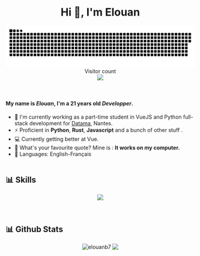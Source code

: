 <h1 align="center">Hi 👋, I'm Elouan</h1>
<p align="center"> 
  <a href=#><img src="contributions.svg"></a>
  <br>Visitor count<br>
  <img src="https://profile-counter.glitch.me/elouanb7/count.svg" />
</p>
<br/>

#### My name is *Elouan*, I'm a 21 years old *Developper*.
- 🏦 I'm currently working as a part-time student in VueJS and Python full-stack development for [Datama](https://datama.io/), Nantes. 
- ⚡ Proficient in **Python**, **Rust**, **Javascript** and a bunch of other stuff .
- 💻 Currently getting better at Vue.
- 💬 What's your favourite quote? Mine is : **It works on my computer.**
- 📖 Languages: English-Français
<br/><br/>
<h2> 📊 Skills </h2> 
<p align="center">
<img src="https://skillicons.dev/icons?i=rust,python,fastapi,django,ts,js,vue,vite,vuetify,cpp,sass,postgres,docker,gcp,git,ps,figma,discord" />
</p>
<br/>
<h2> 📊 Github Stats </h2> 
<p align="center" class="github-stats"> 
<img align=top width="400px" src="https://github-readme-streak-stats.herokuapp.com/?user=elouanb7&theme=tokyonight" alt="elouanb7"/>
<img align=top width="400px" src="https://github-readme-stats.vercel.app/api?username=elouanb7&show_icons=true&theme=tokyonight"/>
<!--     <img align=top src="https://github-readme-stats.vercel.app/api/top-langs/?username=elouanb7&layout=compact&show_icons=true&title_color=ffffff&icon_color=34abeb&text_color=daf7dc&bg_color=151515"/>
    <img align=top src="https://github-readme-stats.vercel.app/api?username=elouanb7&show_icons=true&title_color=ffffff&icon_color=34abeb&text_color=daf7dc&bg_color=151515"/> -->
</p>
